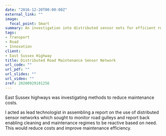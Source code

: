 ```yaml
---
date: "2016-12-20T00:00:00Z"
external_link: ""
image:
  focal_point: Smart
summary: An investigation into distributed sensor nets for efficient road maintenance.
tags:
- Transport
- Road
- Innovation
client:
- East Sussex Highway
title: Distributed Road Maintenance Sensor Network
url_code: ""
url_pdf: ""
url_slides: ""
url_video: ""
zref: 20200929101256
---
```


East Sussex highways was investigating methods to reduce maintenance costs. 

I acted as lead technologist in assembling a report on the use of distributed sensor networks which sought to monitor road gulleys and report back enabling cleaning and maintenance regimes to be reactive based on need. This would reduce costs and improve maintenance efficiency.

